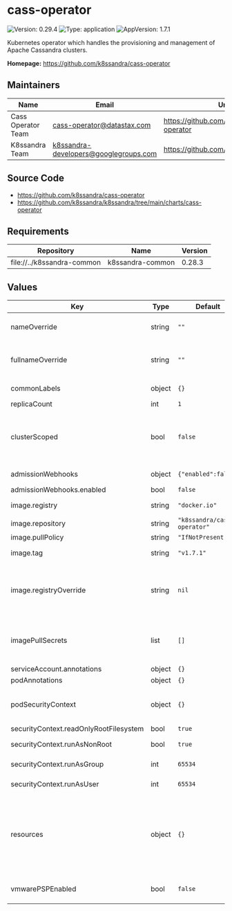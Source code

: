 # cass-operator

![Version: 0.29.4](https://img.shields.io/badge/Version-0.29.4-informational?style=flat-square) ![Type: application](https://img.shields.io/badge/Type-application-informational?style=flat-square) ![AppVersion: 1.7.1](https://img.shields.io/badge/AppVersion-1.7.1-informational?style=flat-square)

Kubernetes operator which handles the provisioning and management of Apache Cassandra clusters.

**Homepage:** <https://github.com/k8ssandra/cass-operator>

## Maintainers

| Name | Email | Url |
| ---- | ------ | --- |
| Cass Operator Team | cass-operator@datastax.com | https://github.com/k8ssandra/cass-operator |
| K8ssandra Team | k8ssandra-developers@googlegroups.com | https://github.com/k8ssandra |

## Source Code

* <https://github.com/k8ssandra/cass-operator>
* <https://github.com/k8ssandra/k8ssandra/tree/main/charts/cass-operator>

## Requirements

| Repository | Name | Version |
|------------|------|---------|
| file://../k8ssandra-common | k8ssandra-common | 0.28.3 |

## Values

| Key | Type | Default | Description |
|-----|------|---------|-------------|
| nameOverride | string | `""` | A name in place of the chart name which is used in the metadata.name of objects created by this chart. |
| fullnameOverride | string | `""` | A name in place of the value used for metadata.name in objects created by this chart. The default value has the form releaseName-chartName. |
| commonLabels | object | `{}` | Labels to be added to all deployed resources. |
| replicaCount | int | `1` | Sets the number of cass-operator pods. |
| clusterScoped | bool | `false` | Determines whether cass-operator only watch and manages CassandraDatacenters in the same namespace in which the operator is deployed or if watches and manages CassandraDatacenters across all namespaces. |
| admissionWebhooks | object | `{"enabled":false}` | Configures admission webhooks deployed with cass-operator. |
| admissionWebhooks.enabled | bool | `false` | Turns the admission webhooks on or off |
| image.registry | string | `"docker.io"` | Container registry containing the repository where the image resides |
| image.repository | string | `"k8ssandra/cass-operator"` | Docker repository for cass-operator |
| image.pullPolicy | string | `"IfNotPresent"` | Pull policy for the operator container |
| image.tag | string | `"v1.7.1"` | Tag of the cass-operator image to pull from image.repository |
| image.registryOverride | string | `nil` | Docker registry containing all cass-operator related images. Setting this allows for usage of an internal registry without specifying serverImage, configBuilderImage, and busyboxImage on all CassandraDatacenter objects. |
| imagePullSecrets | list | `[]` | References to secrets to use when pulling images. See: https://kubernetes.io/docs/tasks/configure-pod-container/pull-image-private-registry/ |
| serviceAccount.annotations | object | `{}` | Annotations to add to the service account. |
| podAnnotations | object | `{}` | Annotations for the cass-operator pod. |
| podSecurityContext | object | `{}` | PodSecurityContext for the cass-operator pod. See: https://kubernetes.io/docs/tasks/configure-pod-container/security-context/ |
| securityContext.readOnlyRootFilesystem | bool | `true` | Mark root filesystem as read only |
| securityContext.runAsNonRoot | bool | `true` | Run cass-operator container as non-root user |
| securityContext.runAsGroup | int | `65534` | Group for the user running the cass-operator container / process |
| securityContext.runAsUser | int | `65534` | User for running the cass-operator container / process |
| resources | object | `{}` | Resources requests and limits for the cass-operator pod. We usually recommend not to specify default resources and to leave this as a conscious choice for the user. This also increases chances charts run on environments with little resources, such as Minikube. If you want to specify resources, add `requests` and `limits` for `cpu` and `memory` while removing the existing `{}` |
| vmwarePSPEnabled | bool | `false` | Enables specific VMware functionality. If you need this functionality it will automatically be enabled for you. |

